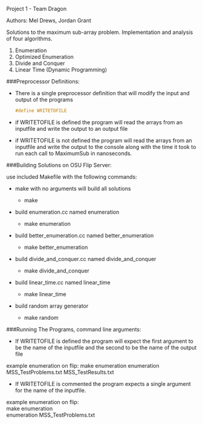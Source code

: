 Project 1 - Team Dragon

Authors: Mel Drews, Jordan Grant

Solutions to the maximum sub-array problem. Implementation and analysis of four algorithms.

1. Enumeration
2. Optimized Enumeration
3. Divide and Conquer
4. Linear Time (Dynamic Programming)

###Preprocessor Definitions:

* There is a single preprocessor definition that will modify the input and output of the programs

	```c++
	#define WRITETOFILE
	```

* if WRITETOFILE is defined the program will read the arrays from an inputfile and write the output to an output file 

* if WRITETOFILE is not defined the program will read the arrays from an inputfile and write the output to the console along with the time it took to run each call to MaximumSub in nanoseconds.


###Building Solutions on OSU Flip Server:


use included Makefile with the following commands:

* make with no arguments will build all solutions
	* make

* build enumeration.cc named enumeration
	* make enumeration

* build better_enumeration.cc named better_enumeration
	* make better_enumeration

* build divide_and_conquer.cc named divide_and_conquer
	* make divide_and_conquer

* build linear_time.cc named linear_time
	* make linear_time
	
* build random array generator
	* make random



###Running The Programs, command line arguments:

* If WRITETOFILE is defined the program will expect the first argument to be the name of the inputfile and the second to be the name of the output file

example enumeration on flip:
make enumeration
enumeration MSS_TestProblems.txt MSS_TestResults.txt

* If WRITETOFILE is commented the program expects a single argument for the name of the inputfile.

example enumeration on flip:  
make enumeration  
enumeration MSS_TestProblems.txt   



